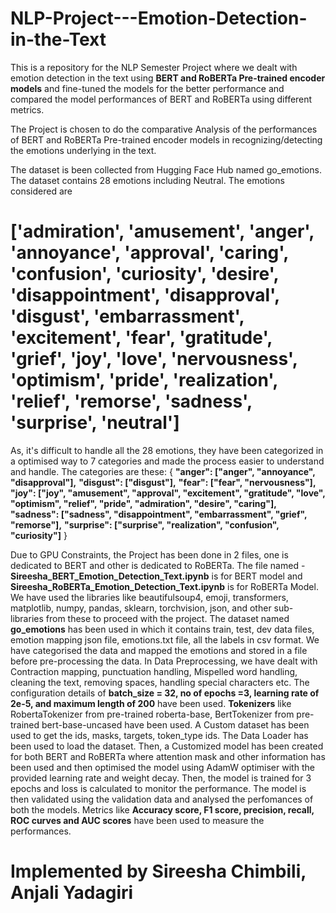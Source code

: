 # NLP-Project---Emotion-Detection-in-the-Text
This is a repository for the NLP Semester Project where we dealt with emotion detection in the text using **BERT and RoBERTa Pre-trained encoder models** and fine-tuned the models for the better performance and compared the model performances of BERT and RoBERTa using different metrics.


The Project is chosen to do the comparative Analysis of the performances of BERT and RoBERTa Pre-trained encoder models in recognizing/detecting the emotions underlying in the text.


The dataset is been collected from Hugging Face Hub named go_emotions.
The dataset contains 28 emotions including Neutral.
The emotions considered are 
# ['admiration', 'amusement', 'anger', 'annoyance', 'approval', 'caring', 'confusion', 'curiosity', 'desire', 'disappointment', 'disapproval', 'disgust', 'embarrassment', 'excitement', 'fear', 'gratitude', 'grief', 'joy', 'love', 'nervousness', 'optimism', 'pride', 'realization', 'relief', 'remorse', 'sadness', 'surprise', 'neutral']
As, it's difficult to handle all the 28 emotions, they have been categorized in a optimised way to 7 categories and made the process easier to understand and handle.
The categories are these:
{
**"anger": ["anger", "annoyance", "disapproval"],**
**"disgust": ["disgust"],**
**"fear": ["fear", "nervousness"],**
**"joy": ["joy", "amusement", "approval", "excitement", "gratitude",  "love", "optimism", "relief", "pride", "admiration", "desire", "caring"],**
**"sadness": ["sadness", "disappointment", "embarrassment", "grief",  "remorse"],**
**"surprise": ["surprise", "realization", "confusion", "curiosity"]**
}


Due to GPU Constraints, the Project has been done in 2 files, one is dedicated to BERT and other is dedicated to RoBERTa.
The file named - **Sireesha_BERT_Emotion_Detection_Text.ipynb** is for BERT model and **Sireesha_RoBERTa_Emotion_Detection_Text.ipynb** is for RoBERTa Model.
We have used the libraries like beautifulsoup4, emoji, transformers, matplotlib, numpy, pandas, sklearn, torchvision, json, and other sub-libraries from these to proceed with the project.
The dataset named **go_emotions** has been used in which it contains train, test, dev data files, emotion mapping json file, emotions.txt file, all the labels in csv format.
We have categorised the data and mapped the emotions and stored in a file before pre-processing the data.
In Data Preprocessing, we have dealt with Contraction mapping, punctuation handling, Mispelled word handling, cleaning the text, removing spaces, handling special characters etc.
The configuration details of **batch_size = 32, no of epochs =3, learning rate of 2e-5, and maximum length of 200** have been used.
**Tokenizers** like RobertaTokenizer from pre-trained roberta-base, BertTokenizer from pre-trained bert-base-uncased have been used.
A Custom dataset has been used to get the ids, masks, targets, token_type ids. The Data Loader has been used to load the dataset.
Then, a Customized model has been created for both BERT and RoBERTa where attention mask and other information has been used and then optimised the model using AdamW optimiser with the provided learning rate and weight decay.
Then, the model is trained for 3 epochs and loss is calculated to monitor the performance.
The model is then validated using the validation data and analysed the perfomances of both the models.
Metrics like **Accuracy score, F1 score, precision, recall, ROC curves and AUC scores** have been used to measure the performances.

# Implemented by Sireesha Chimbili, Anjali Yadagiri
